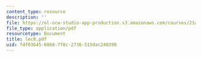 ```yaml
---
content_type: resource
description: ''
file: https://ol-ocw-studio-app-production.s3.amazonaws.com/courses/21a-441-the-conquest-of-america-spring-2004/fdf03b4568687f8c2736515dac240399_lec8.pdf
file_type: application/pdf
resourcetype: Document
title: lec8.pdf
uid: fdf03b45-6868-7f8c-2736-515dac240399
---
```

